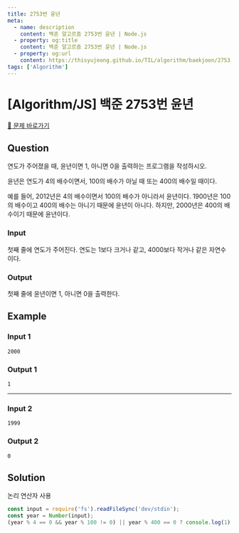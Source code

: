 ```yaml
---
title: 2753번 윤년
meta:
  - name: description
    content: 백준 알고르즘 2753번 윤년 | Node.js
  - property: og:title
    content: 백준 알고르즘 2753번 윤년 | Node.js
  - property: og:url
    content: https://thisyujeong.github.io/TIL/algorithm/baekjoon/2753.html
tags: ['Algorithm']
---
```


# [Algorithm/JS] 백준 2753번 윤년

[🔗 문제 바로가기](https://www.acmicpc.net/problem/2753)

## Question

연도가 주어졌을 때, 윤년이면 1, 아니면 0을 출력하는 프로그램을 작성하시오.

윤년은 연도가 4의 배수이면서, 100의 배수가 아닐 때 또는 400의 배수일 때이다.

예를 들어, 2012년은 4의 배수이면서 100의 배수가 아니라서 윤년이다. 1900년은 100의 배수이고 400의 배수는 아니기 때문에 윤년이 아니다. 하지만, 2000년은 400의 배수이기 때문에 윤년이다.

### Input

첫째 줄에 연도가 주어진다. 연도는 1보다 크거나 같고, 4000보다 작거나 같은 자연수이다.

### Output

첫째 줄에 윤년이면 1, 아니면 0을 출력한다.

## Example

### Input 1

```
2000
```

### Output 1

```
1
```

---

### Input 2

```
1999
```

### Output 2

```
0
```

## Solution

논리 연산자 사용

```js
const input = require('fs').readFileSync('dev/stdin');
const year = Number(input);
(year % 4 == 0 && year % 100 != 0) || year % 400 == 0 ? console.log(1) : console.log(0);
```

